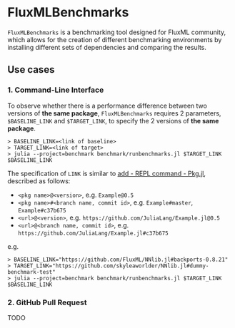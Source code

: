 # FluxMLBenchmarks

`FluxMLBenchmarks` is a benchmarking tool designed for FluxML community, which allows for the creation of different benchmarking environments by installing different sets of dependencies and comparing the results.

## Use cases

### 1. Command-Line Interface

To observe whether there is a performance difference between two versions of **the same package**, `FluxMLBenchmarks` requires 2 parameters, `$BASELINE_LINK` and `$TARGET_LINK`, to specify the 2 versions of **the same package**.

```shell
> BASELINE_LINK=<link of baseline>
> TARGET_LINK=<link of target>
> julia --project=benchmark benchmark/runbenchmarks.jl $TARGET_LINK $BASELINE_LINK
```

The specification of `LINK` is similar to [add - REPL command - Pkg.jl](https://pkgdocs.julialang.org/v1/repl/#package-commands), described as follows:

* `<pkg name>@<version>`, e.g. `Example@0.5`
* `<pkg name>#<branch name, commit id>`, e.g. `Example#master`, `Example#c37b675`
* `<url>@<version>`, e.g. `https://github.com/JuliaLang/Example.jl@0.5`
* `<url>@<branch name, commit id>`, e.g. `https://github.com/JuliaLang/Example.jl#c37b675`

e.g.

```shell
> BASELINE_LINK="https://github.com/FluxML/NNlib.jl#backports-0.8.21"
> TARGET_LINK="https://github.com/skyleaworlder/NNlib.jl#dummy-benchmark-test"
> julia --project=benchmark benchmark/runbenchmarks.jl $TARGET_LINK $BASELINE_LINK
```

### 2. GitHub Pull Request

TODO

